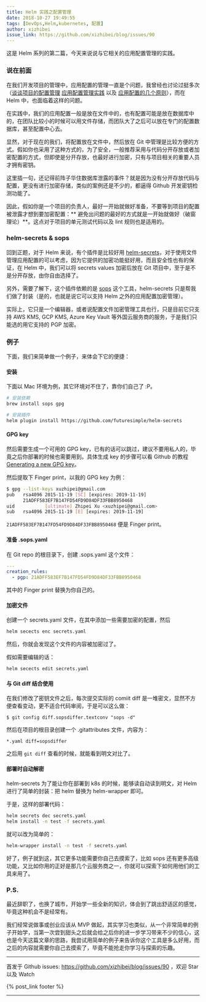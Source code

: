 ```yaml
---
title: Helm 实践之配置管理
date: 2018-10-27 19:49:55
tags: [DevOps,Helm,kubernetes, 配置]
author: xizhibei
issue_link: https://github.com/xizhibei/blog/issues/90
---
```

<!-- en_title: helm-in-practice-config-management -->

这是 Helm 系列的第二篇，今天来说说与它相关的应用配置管理的实践。

<!-- more -->

### 说在前面
在我们开发项目的管理中，应用配置的管理一直是个问题，我曾经也讨论过挺多次（[谈谈项目的配置管理](https://github.com/xizhibei/blog/issues/27) [应用配置管理实践](https://github.com/xizhibei/blog/issues/41) 以及 [应用配置的几个原则](https://github.com/xizhibei/blog/issues/56)），而在 Helm 中，也面临着这样的问题。

在实践中，我们的应用配置一般是放在文件中的，也有配置可能是放在数据库中的，在团队比较小的时候可以用文件存储，而团队大了之后可以放在专门的配置数据库，甚至配置中心去。

显然，对于现在的我们，将配置放在文件中，然后放在 Git 中管理是比较方便的方式。假如你也采用了这种方式的，为了安全，一般推荐采用与代码分开存放或者加密配置的方式，但即使是分开存放，也最好进行加密，只有与项目相关的重要人员才拥有密钥。

这里插一句，还记得前阵子华住数据库泄露的事件？就是因为没有分开存放代码与配置，更没有进行加密存储，类似的案例还是不少的，都逼得 Github 开发密钥检测功能了。

因此，假如你是一个项目的负责人，最好一开始就做好准备，不要等到项目的配置被泄露才想到要加密配置：** 避免出问题的最好的方式就是一开始就做好（破窗理论）**。这点对于项目的单元测试代码以及 lint 规则也是适用的。

### helm-secrets & sops
回到正题，对于 Helm 来说，有个插件是比较好用 [helm-secrets](https://github.com/futuresimple/helm-secrets)，对于使用文件管理应用配置的可以考虑，因为它提供的加密功能挺好用，而且安全性也有的保证，在 Helm 中，我们可以将 secrets values 加密后放在 Git 项目中，至于是不是分开存放，由你自由选择了。

另外，需要了解下，这个插件依赖的是 [sops](https://github.com/mozilla/sops) 这个工具，helm-secrets 只是帮我们做了封装（是的，也就是说它可以支持 Helm 之外的应用配置加密管理）。

实际上，它只是一个编辑器，或者说配置文件加密管理工具也行，只是目前它只支持 AWS KMS, GCP KMS, Azure Key Vault 等外国云服务商的服务，于是我们只能选的用它支持的 PGP 加密。

### 例子
下面，我们来简单做一个例子，来体会下它的便捷：

#### 安装
下面以 Mac 环境为例，其它环境对不住了，靠你们自己了 :P。
```bash
# 安装依赖
brew install sops gpg
```

```bash
# 安装插件
helm plugin install https://github.com/futuresimple/helm-secrets
```

#### GPG key
然后需要生成一个可用的 GPG key，已有的话可以跳过，建议不要用私人的，毕竟之后你部署的时候也需要用到。具体生成 key 的步骤可以看 Github 的教程 [Generating a new GPG key](https://help.github.com/articles/generating-a-new-gpg-key/)。

然后提取下 Finger print，以我的 GPG key 为例：

```bash
$ gpg --list-keys xuzhipei@gmail.com
pub   rsa4096 2015-11-19 [SC] [expires: 2019-11-19]
      21ADFF583EF7B147FD54FD9D84DF33FBB8950468
uid           [ultimate] Zhipei Xu <xuzhipei@gmail.com>
sub   rsa4096 2015-11-19 [E] [expires: 2019-11-19]
```

`21ADFF583EF7B147FD54FD9D84DF33FBB8950468` 便是 Finger print。

#### 准备 .sops.yaml
在 Git repo 的根目录下，创建 .sops.yaml 这个文件：

```yaml
---
creation_rules:
  - pgp: 21ADFF583EF7B147FD54FD9D84DF33FBB8950468
```

其中的 Finger print 替换为你自己的。

#### 加密文件
创建一个 secrets.yaml 文件，在其中添加一些需要加密的配置，然后

```bash
helm secects enc secrets.yaml 
```

然后，你就会发现这个文件的内容被加密过了。

假如需要编辑的话：

```bash
helm secects edit secrets.yaml 
```

#### 与 Git diff 结合使用
在我们修改了密钥文件之后，每次提交实际的 comiit diff 是一堆密文，显然不方便查看变动，更不适合代码审阅，于是可以这么做：

```
$ git config diff.sopsdiffer.textconv "sops -d"
```

然后在项目的根目录创建一个 .gitattributes 文件，内容为：
```
*.yaml diff=sopsdiffer
```

之后用 `git diff` 查看的时候，就能看到明文对比了。

#### 部署时自动解密
helm-secrets 为了能让你在部署到 k8s 的时候，能够读自动读到明文，对 Helm 进行了简单的封装：把 helm 替换为 helm-wrapper 即可。

于是，这样的部署代码：

```bash
helm secrets dec secrets.yaml
helm install -n test -f secrets.yaml
```

就可以改为简单的：

```bash
helm-wrapper install -n test -f secrets.yaml
```

好了，例子就到这，其它更多功能需要你自己去摸索了，比如 sops 还有更多高级功能，又比如你用的正好是那几个云服务商之一，你就可以探索下如何用他们的工具来用了。

### P.S.
最近辞职了，也换了城市，开始学一些全新的知识，体会到了跳出舒适区的感觉，毕竟这种机会不是经常有。

我们经常说做事或创业应该从 MVP 做起，其实学习也类似，从一个非常简单的例子开始学，当第一次尝到甜头之后就会给之后你的进一步学习带来不少的信心，这也是今天这篇文章的思路，我尝试用简单的例子来告诉你这个工具是多么好用，而之后的内容就需要你自己去摸索了，毕竟不能抢走你学习与探索的乐趣。

***
首发于 Github issues: https://github.com/xizhibei/blog/issues/90 ，欢迎 Star 以及 Watch

{% post_link footer %}
***